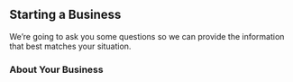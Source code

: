 ## Starting a Business

We’re going to ask you some questions so we can provide the information that best matches your situation.

### About Your Business
